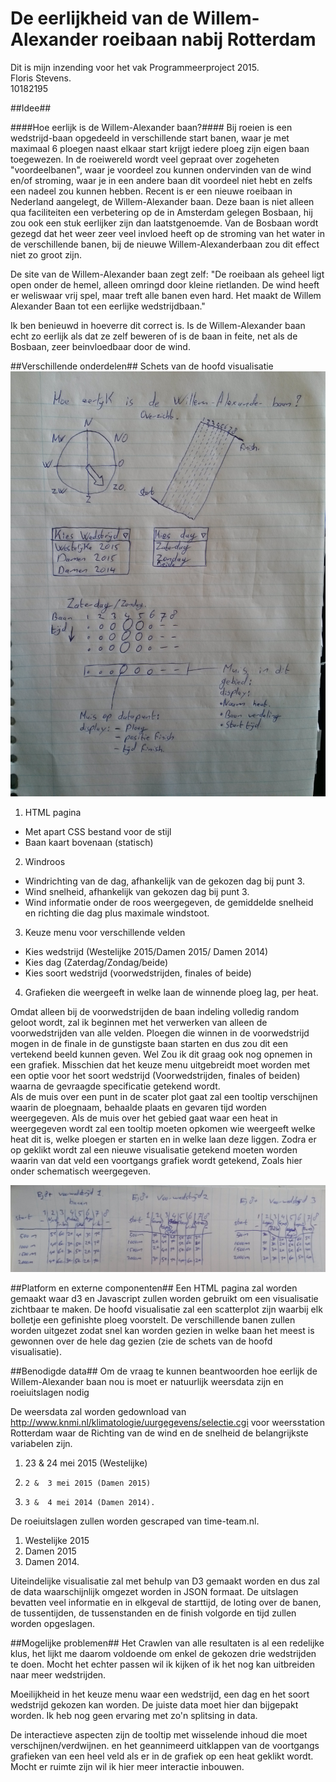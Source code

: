 # De eerlijkheid van de Willem-Alexander roeibaan nabij Rotterdam
Dit is mijn inzending voor het vak Programmeerproject 2015.  
Floris Stevens. 	
10182195

##Idee##

####Hoe eerlijk is de Willem-Alexander baan?####
Bij roeien is een wedstrijd-baan opgedeeld in verschillende start banen, waar je met maximaal 6 ploegen naast elkaar start krijgt iedere ploeg zijn eigen baan toegewezen. In de roeiwereld wordt veel gepraat over zogeheten "voordeelbanen", waar je voordeel zou kunnen ondervinden van de wind en/of stroming, waar je in een andere baan dit voordeel niet hebt en zelfs een nadeel zou kunnen hebben.  Recent is er een nieuwe roeibaan in Nederland aangelegt, de Willem-Alexander baan. Deze baan is niet alleen qua faciliteiten een verbetering op de in Amsterdam gelegen Bosbaan, hij zou ook een stuk eerlijker zijn dan laatstgenoemde. Van de Bosbaan wordt gezegd dat het weer zeer veel invloed heeft op de stroming van het water in de  verschillende banen, bij de nieuwe Willem-Alexanderbaan zou dit effect niet zo groot zijn.

De site van de Willem-Alexander baan zegt zelf:
"De roeibaan als geheel ligt open onder de hemel, alleen omringd door kleine rietlanden. De wind heeft er weliswaar vrij spel, maar treft alle banen even hard. Het maakt de Willem Alexander Baan tot een eerlijke wedstrijdbaan."

Ik ben benieuwd in hoeverre dit correct is. Is de Willem-Alexander baan echt zo eerlijk als dat ze zelf beweren of is de baan in feite, net als
de Bosbaan, zeer beinvloedbaar door de wind.

##Verschillende onderdelen##
Schets van de hoofd visualisatie
![dag grafiek](doc/schets_dag.jpg)

1. HTML pagina
  * Met apart CSS bestand voor de stijl
  * Baan kaart bovenaan (statisch)
2. Windroos
  * Windrichting van de dag, afhankelijk van de gekozen dag bij punt 3.
  * Wind snelheid, afhankelijk van gekozen dag bij punt 3.
  * Wind informatie onder de roos weergegeven, de gemiddelde snelheid en richting die dag plus maximale windstoot. 
3. Keuze menu voor verschillende velden
  * Kies wedstrijd (Westelijke 2015/Damen 2015/ Damen 2014)
  * Kies dag (Zaterdag/Zondag/beide)
  * Kies soort wedstrijd (voorwedstrijden, finales of beide)
4. Grafieken die weergeeft in welke laan de winnende ploeg lag, per heat.

Omdat alleen bij de voorwedstrijden de baan indeling volledig random geloot wordt, zal ik beginnen met het verwerken van alleen de voorwedstrijden van alle velden. Ploegen die winnen in de voorwedstrijd mogen in de finale in de gunstigste baan starten en dus zou dit een vertekend beeld kunnen geven. Wel Zou ik dit graag ook nog opnemen in een grafiek. Misschien dat het keuze menu uitgebreidt moet worden met een optie voor het soort wedstrijd (Voorwedstrijden, finales of beiden) waarna de gevraagde specificatie getekend wordt.  
Als de muis over een punt in de scater plot gaat zal een tooltip verschijnen waarin de ploegnaam, behaalde plaats en gevaren tijd worden weergegeven. Als de muis over het gebied gaat waar een heat in weergegeven wordt zal een tooltip moeten opkomen wie weergeeft welke heat dit is, welke ploegen er starten en in welke laan deze liggen. Zodra er op geklikt wordt zal een nieuwe visualisatie getekend moeten worden waarin van dat veld een voortgangs grafiek wordt getekend, Zoals hier onder schematisch weergegeven.

![veld grafiek](doc/schets_veld.jpg)


##Platform en externe componenten##
Een HTML pagina zal worden gemaakt waar d3 en Javascript zullen worden gebruikt om een visualisatie zichtbaar te maken. De hoofd visualisatie zal een scatterplot zijn waarbij elk bolletje een gefinishte ploeg voorstelt. De verschillende banen zullen worden uitgezet zodat snel kan worden gezien in welke baan het meest is gewonnen over de hele dag gezien (zie de schets van de hoofd visualisatie).

##Benodigde data##
Om de vraag te kunnen beantwoorden hoe eerlijk de Willem-Alexander baan nou is moet er natuurlijk weersdata zijn en roeiuitslagen nodig

De weersdata zal worden gedownload van http://www.knmi.nl/klimatologie/uurgegevens/selectie.cgi voor weersstation Rotterdam waar de Richting van
de wind en de snelheid de belangrijkste variabelen zijn.  
  1.	23 & 24 mei 2015 (Westelijke)
  2.	 2 &  3 mei 2015 (Damen 2015)
  3.	 3 &  4 mei 2014 (Damen 2014).

De roeiuitslagen zullen worden gescraped van time-team.nl.  
  1.	Westelijke 2015
  2.	Damen 2015
  3.	Damen 2014.

Uiteindelijke visualisatie zal met behulp van D3 gemaakt worden en dus zal de data waarschijnlijk omgezet worden in JSON formaat.
De uitslagen bevatten veel informatie en in elkgeval de starttijd, de loting over de banen, de tussentijden, de tussenstanden en de finish volgorde en tijd zullen worden opgeslagen.


##Mogelijke problemen##
Het Crawlen van alle resultaten is al een redelijke klus, het lijkt me daarom voldoende om enkel de gekozen drie wedstrijden te doen. Mocht het echter passen wil ik kijken of ik het nog kan uitbreiden naar meer wedstrijden.

Moeilijkheid in het keuze menu waar een wedstrijd, een dag en het soort wedstrijd gekozen kan worden. De juiste data moet hier dan bijgepakt worden. Ik heb nog geen ervaring met zo'n splitsing in data.

De interactieve aspecten zijn de tooltip met wisselende inhoud die moet verschijnen/verdwijnen. en het geannimeerd uitklappen van de voortgangs grafieken van een heel veld als er in de grafiek op een heat geklikt wordt. Mocht er ruimte zijn wil ik hier meer interactie inbouwen.